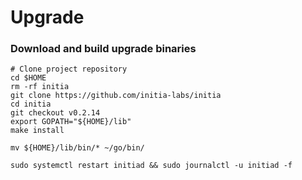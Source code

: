 # Upgrade

### Download and build upgrade binaries <a href="#download-and-build-upgrade-binaries" id="download-and-build-upgrade-binaries"></a>

```
# Clone project repository
cd $HOME
rm -rf initia
git clone https://github.com/initia-labs/initia
cd initia
git checkout v0.2.14
export GOPATH="${HOME}/lib"
make install

mv ${HOME}/lib/bin/* ~/go/bin/

sudo systemctl restart initiad && sudo journalctl -u initiad -f
```
